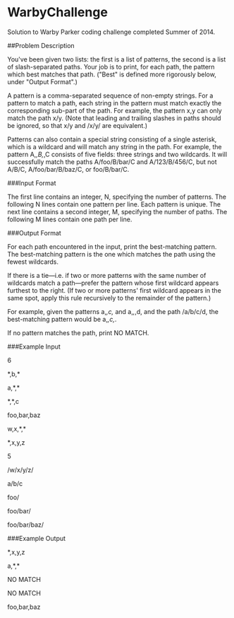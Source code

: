 # WarbyChallenge
Solution to Warby Parker coding challenge completed Summer of 2014.

##Problem Description

You've been given two lists: the first is a list of patterns, the second is a list of slash-separated paths. Your job is to print, for each path, the pattern which best matches that path. ("Best" is defined more rigorously below, under "Output Format".)

A pattern is a comma-separated sequence of non-empty strings. For a pattern to match a path, each string in the pattern must match exactly the corresponding sub-part of the path. For example, the pattern x,y can only match the path x/y. (Note that leading and trailing slashes in paths should be ignored, so that x/y and /x/y/ are equivalent.)

Patterns can also contain a special string consisting of a single asterisk, which is a wildcard and will match any string in the path. For example, the pattern A,*,B,*,C consists of five fields: three strings and two wildcards. It will successfully match the paths A/foo/B/bar/C and A/123/B/456/C, but not A/B/C, A/foo/bar/B/baz/C, or foo/B/bar/C.

###Input Format

The first line contains an integer, N, specifying the number of patterns. The following N lines contain one pattern per line. Each pattern is unique. The next line contains a second integer, M, specifying the number of paths. The following M lines contain one path per line.

###Output Format

For each path encountered in the input, print the best-matching pattern. The best-matching pattern is the one which matches the path using the fewest wildcards.

If there is a tie—i.e. if two or more patterns with the same number of wildcards match a path—prefer the pattern whose first wildcard appears furthest to the right. (If two or more patterns' first wildcard appears in the same spot, apply this rule recursively to the remainder of the pattern.)

For example, given the patterns a,*,c,* and a,*,*,d, and the path /a/b/c/d, the best-matching pattern would be a,*,c,*.

If no pattern matches the path, print NO MATCH.

###Example Input

6

\*,b,\*

a,\*,\*

\*,\*,c

foo,bar,baz

w,x,\*,\*

\*,x,y,z

5

/w/x/y/z/

a/b/c

foo/

foo/bar/

foo/bar/baz/

###Example Output

\*,x,y,z

a,\*,\*

NO MATCH

NO MATCH

foo,bar,baz
